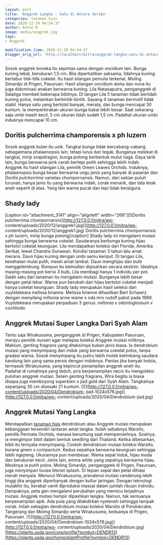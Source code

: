 ```yaml
---
layout: post
title: 'Anggrek Langka : Satu di Antara Seribu'
categories: tanaman hias
date: 2020-12-29 04:54:37
author: Anton N
image: media/anggrek.jpg
tags:
- Anggrek

modification_time: 2020-12-29 04:54:37
blogger_orig_url: "http://localhost/mitra/anggrek-langka-satu-di-antara.html"
---
```


Sosok anggrek boneka itu sepintas sama dengan oncidium lain. Bunga kuning
lebat, berukuran 1,5 cm. Bila diperhatikan saksama, lidahnya kuning bertabur
titik-titik cokelat. Itu hasil silangan pemulia terkenal, Moling Simardjo di
Prigen, Pasuruan. Hasil silangan oncidium aloha dan nona itu juga didominasi
anakan berwarna kuning. Lila Natasaputra, penganggrek di Salatiga membeli
beberapa bibitnya. Di tangan Lila 5 tanaman tidak berlidah kuning polos,
melainkan berbintik-bintik. Sayang 4 tanaman bermotif tidak stabil. Hanya satu
yang bertotol banyak, merata, dan bunga mencapai 30 kuntum. Ia memperkirakan
ukuran bunga bakal lebih besar. Saat sekarang saja umbi masih kecil, 5 cm
ukuran lidah sudah 1,5 cm. Padahal ukuran umbi induknya mencapai 10 cm.

## Doritis pulcherrima champorensis x ph luzern

Sosok anggrek bulan itu unik. Tangkai bunga tidak bercabang-cabang sebagaimana
phalaenopsis lain, tetapi lurus dan tegak. Bunganya melekat di tangkai, mirip
snapdragon, bunga potong berbentuk mulut naga. Daya tarik lain, bunga berwarna
pink cerah bertepi putih sehingga lebih indah. Anggrek itu hasil silangan
Lila, pemilik Green Leaves Orchids. Induknya, phalaenopsis bunga besar
berwarna ungu jenis yang banyak di pasaran dan _Doritis pulcherrima_ varietas
chompornansis. Namun, dari sekian puluh turunan, hanya jenis itu yang berwarna
indah, corak menarik, dan tata letak aneh seperti di atas. Yang lain warna
pucat dan tepi tidak berpigura.

## Shady lady

[caption id="attachment_3141" align="alignleft" width="268"][![Doritis
pulcherrima chompornansis](http://127.0.0.1/mitra/wp-
content/uploads/2020/12/anggrek1.jpg)](http://127.0.0.1/mitra/wp-
content/uploads/2020/12/anggrek1.jpg) Doritis pulcherrima chompornansis x ph
lucern, mirip bunga potong[/caption] Shady lady ini mengalami mutasi sehingga
bunga berwarna cokelat. Saudaranya berbunga kuning hijau bertotol cokelat
keunguan. Lila mendapatkan koleksi dari Florida, Amerika Serikat, lewat
Chandra Gunawan. Kondisi tanaman 3 tahun lalu amat merana. Daun hijau kuning
dengan umbi semu keriput. Di tangan Lila, kesehatan mulai pulih, meski amat
lambat. Daun menghijau dan bulb menggelembung. Rumpun itu kemudian dipisahkan
secara ekstrim. Idealnya masing-masing pot berisi 3 bulb, Lila membagi hanya 1
individu per pot. Salah satu dari tanaman itu mengalami mutasi. Bunganya lebih
besar dengan petal lebar. Warna pun berubah dari hijau bertotol cokelat
menjadi hanya cokelat keunguan. Shady lady merupakan hasil seleksi dari
vuylstekeara melissa brianne. Melissa brianne dihasilkan Bart Schawrz dengan
menyilang miltonia anne wame x oda mrs rudolf pabst pada 1989. Vuylstekeara
merupakan perpaduan 3 genus: _miltonia x odontoglossum x cochlioda_.

## Anggrek Mutasi Super Langka Dari Syah Alam

Tentu saja Wirakusuma, penganggrek di Prigen, Kabupaten Pasuruan, merayu
pemilik nurseri agar melepas koleksi Anggrek mutasi miliknya. Maklum, genting
fragrans yang ditaksirnya bukan jenis biasa. Ia dendrobium mutasi yang
menyimpang dari induk yang berwarna cokelat polos, tanpa gradasi warna. Sosok
menyimpang itu justru lebih molek ketimbang saudara kandung lain yang sama
persis dengan induknya. Pantas jika banyak hobiis, termasuk Wirakusuma, yang
kepincut penampilan anggrek aneh itu. Padahal di rumahnya yang teduh, pria
berpenampilan necis itu mengoleksi puluhan anggrek mutasi. Selain genting
fragrans, Wira begitu ia biasa disapa juga memboyong superbien x jiad gold
dari Syah Alam. Tangkainya sepanjang 30 cm disesaki 21 kuntum.
[![](http://127.0.0.1/mitra/wp-content/uploads/2020/04/Dendrobium-
jiad-1024x576.jpg)](http://127.0.0.1/mitra/wp-
content/uploads/2020/04/Dendrobium-jiad.jpg)

## Anggrek Mutasi Yang Langka

Mendapatkan [tanaman hias](http://127.0.0.1/mitra/tanaman-hias) dendrobium
atau Anggrek mutasi merupakan kebanggaan tersendiri lantaran amat langka.
Itulah sebabnya Warsito, pemilik Permata Orchids, merasa beruntung saat
memperolehnya. Soalnya, ia mengimpor bibit dalam bentuk seedling dari
Thailand. Ketika dibesarkan, bibit itu ternyata menyimpang. Contoh dendrobium
mutasi koleksi Warsito, burana green x compactum. Kedua sepalnya berwarna
keunguan sehingga lebih ngejreng. Ukurannya pun membesar. Wama sepal induk,
hijau muda dan berukuran kecil. Jenis lain, emma white yang sepalnya berwarna
hijau. Mestinya ia putih polos. Moling Simardjo, penganggrek di Prigen,
Pasuruan, juga menyimpan louise bleriot splash. Di tepian sepal dan petal
dihiasi merah menyala. Menurut Wirakusuma, prevalensi mutasi cenderung lebih
tinggi jika anggrek diperbanyak dengan kultur jaringan. Dengan teknologi
mutakhir itu, kerabat vanili diproduksi massal dalam jumlah ribuan individu.
Dampaknya, peta gen mengalami perubahan yang memicu terjadinya mutasi. Anggrek
mutasi hampir dipastikan langka. Namun, tak semuanya berpenampilan apik. Ada
pula yang ditakdirkan nyeleneh sehingga tampak norak. Inilah sebagian
dendrobium mutasi koleksi Warsito di Pondokcabe, Tangerang dan Moling Simardjo
serta Wirakusuma, keduanya di Prigen, Pasuruan.
[![](http://127.0.0.1/mitra/wp-
content/uploads/2020/04/Dendrobium-1024x576.jpg)](http://127.0.0.1/mitra/wp-
content/uploads/2020/04/Dendrobium.jpg)
[https://plants.usda.gov/core/profile?symbol=DENDR13](https://plants.usda.gov/home/plantProfile?symbol=DENDR13)


